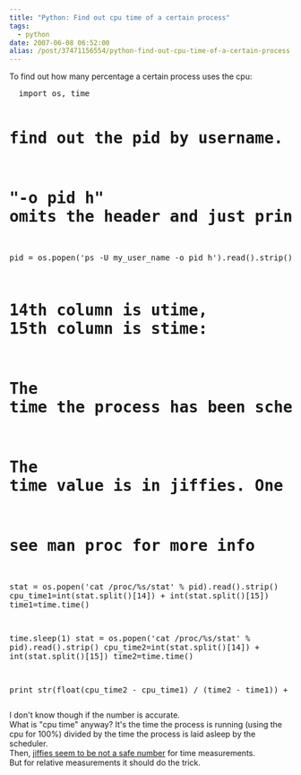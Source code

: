 ```yaml
---
title: "Python: Find out cpu time of a certain process"
tags:
  - python
date: 2007-06-08 06:52:00 
alias: /post/37471156554/python-find-out-cpu-time-of-a-certain-process
---
```


<p>
  To find out how many percentage a certain process uses the cpu:
</p>
<!-- more -->
<pre>
  import os, time

  # find out the pid by username.
  # "-o pid h" omits the header and just prints the pid
  pid = os.popen('ps -U my_user_name -o pid h').read().strip()

  # 14th column is utime, 15th column is stime:
  # The time the process has been scheduled in user/kernel mode
  # The time value is in jiffies. One jiffie is appox 1/100 second
  # see man proc for more info
  stat = os.popen('cat /proc/%s/stat' % pid).read().strip()
  cpu_time1=int(stat.split()[14]) + int(stat.split()[15])
  time1=time.time()

  time.sleep(1)
  stat = os.popen('cat /proc/%s/stat' % pid).read().strip()
  cpu_time2=int(stat.split()[14]) + int(stat.split()[15])
  time2=time.time()

  print str(float(cpu_time2 - cpu_time1) / (time2 - time1)) + "%"
</pre>
<p>
  I don't know though if the number is accurate.<br>
  What is "cpu time" anyway? It's the time the process is running (using the cpu for 100%) divided by the time the process is laid asleep by the scheduler.<br>
  Then, <a href="http://www.ecos.sourceware.org/ml/systemtap/2005-q4/msg00185.html">jiffies seem to be not a safe number</a> for time measurements.<br>
  But for relative measurements it should do the trick.
</p>